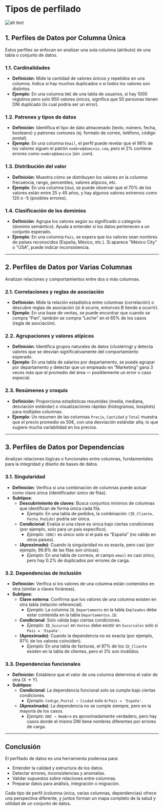 # **Tipos de perfilado**

![alt text](./imgs/data_profiling_es.png)

## **1. Perfiles de Datos por Columna Única**

Estos perfiles se enfocan en analizar una sola columna (atributo) de una tabla o conjunto de datos.

### 1.1. Cardinalidades
- **Definición**: Mide la cantidad de valores únicos y repetidos en una columna. Indica si hay muchos duplicados o si todos los valores son distintos.
- **Ejemplo**: En una columna `DNI` de una tabla de usuarios, si hay 1000 registros pero solo 950 valores únicos, significa que 50 personas tienen DNI duplicado (lo cual podría ser un error).

### 1.2. Patrones y tipos de datos
- **Definición**: Identifica el tipo de dato almacenado (texto, número, fecha, booleano) y patrones comunes (ej. formato de correo, teléfono, código postal).
- **Ejemplo**: En una columna `Email`, el perfil puede revelar que el 98% de los valores siguen el patrón `nombre@dominio.com`, pero el 2% contiene errores como `nombre@dominio` (sin .com).

### 1.3. Distribución del valor
- **Definición**: Muestra cómo se distribuyen los valores en la columna: frecuencia, rango, percentiles, valores atípicos, etc.
- **Ejemplo**: En una columna `Edad`, se puede observar que el 70% de los valores están entre 25 y 45 años, y hay algunos valores extremos como 120 o -5 (posibles errores).

### 1.4. Clasificación de los dominios
- **Definición**: Agrupa los valores según su significado o categoría (dominio semántico). Ayuda a entender si los datos pertenecen a un conjunto esperado.
- **Ejemplo**: En una columna `País`, se espera que los valores sean nombres de países reconocidos (España, México, etc.). Si aparece "México City" o "USA", puede indicar inconsistencia.

---

## **2. Perfiles de Datos por Varias Columnas**

Analizan relaciones y comportamientos entre dos o más columnas.

### 2.1. Correlaciones y reglas de asociación
- **Definición**: Mide la relación estadística entre columnas (correlación) o descubre reglas de asociación (si A ocurre, entonces B tiende a ocurrir).
- **Ejemplo**: En una base de ventas, se puede encontrar que cuando se compra “Pan”, también se compra “Leche” en el 65% de los casos (regla de asociación).

### 2.2. Agrupaciones y valores atípicos
- **Definición**: Identifica grupos naturales de datos (clustering) y detecta valores que se desvían significativamente del comportamiento esperado.
- **Ejemplo**: En una tabla de salarios por departamento, se puede agrupar por departamento y detectar que un empleado en “Marketing” gana 3 veces más que el promedio del área — posiblemente un error o caso especial.

### 2.3. Resúmenes y croquis
- **Definición**: Proporciona estadísticas resumidas (media, mediana, desviación estándar) o visualizaciones rápidas (histogramas, boxplots) para múltiples columnas.
- **Ejemplo**: Un resumen de las columnas `Precio`, `Cantidad` y `Total` muestra que el precio promedio es 50€, con una desviación estándar alta, lo que sugiere mucha variabilidad en los precios.

---

## **3. Perfiles de Datos por Dependencias**

Analizan relaciones lógicas o funcionales entre columnas, fundamentales para la integridad y diseño de bases de datos.

### 3.1. Singularidad
- **Definición**: Verifica si una combinación de columnas puede actuar como clave única (identificador único de filas).
- **Subtipos**:
  - **Descubrimiento de claves**: Busca conjuntos mínimos de columnas que identifican de forma única cada fila.
    - *Ejemplo*: En una tabla de pedidos, la combinación `(ID_Cliente, Fecha_Pedido)` podría ser única.
  - **Condicional**: Evalúa si una clave es única bajo ciertas condiciones (por ejemplo, solo para un país específico).
    - *Ejemplo*: `(DNI)` es único solo si el país es “España” (no válido en otros países).
  - **(Aproximado)**: Cuando la singularidad no es exacta, pero casi (por ejemplo, 99.8% de las filas son únicas).
    - *Ejemplo*: En una tabla de correos, el campo `email` es casi único, pero hay 0.2% de duplicados por errores de carga.

### 3.2. Dependencias de inclusión
- **Definición**: Verifica si los valores de una columna están contenidos en otra (similar a claves foráneas).
- **Subtipos**:
  - **Clave externa**: Confirma que los valores de una columna existen en otra tabla (relación referencial).
    - *Ejemplo*: La columna `ID_Departamento` en la tabla `Empleados` debe estar contenida en la tabla `Departamentos.ID`.
  - **Condicional**: Solo válida bajo ciertas condiciones.
    - *Ejemplo*: `ID_Sucursal` en `Ventas` debe existir en `Sucursales` solo si `Pais = 'España'`.
  - **(Aproximado)**: Cuando la dependencia no es exacta (por ejemplo, 97% de los valores coinciden).
    - *Ejemplo*: En una tabla de facturas, el 97% de los `ID_Cliente` existen en la tabla de clientes, pero el 3% son inválidos.

### 3.3. Dependencias funcionales
- **Definición**: Establece que el valor de una columna determina el valor de otra (X → Y).
- **Subtipos**:
  - **Condicional**: La dependencia funcional solo se cumple bajo ciertas condiciones.
    - *Ejemplo*: `Codigo_Postal → Ciudad` solo si `Pais = 'España'`.
  - **(Aproximado)**: La dependencia no se cumple siempre, pero en la mayoría de los casos.
    - *Ejemplo*: `DNI → Nombre` es aproximadamente verdadero, pero hay casos donde el mismo DNI tiene nombres diferentes por errores de carga.

---

## Conclusión

El perfilado de datos es una herramienta poderosa para:

- Entender la calidad y estructura de los datos.
- Detectar errores, inconsistencias y anomalías.
- Validar supuestos sobre relaciones entre columnas.
- Preparar datos para análisis, integración o migración.

Cada tipo de perfil (columna única, varias columnas, dependencias) ofrece una perspectiva diferente, y juntos forman un mapa completo de la salud y utilidad de un conjunto de datos.
